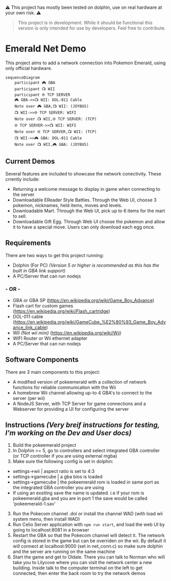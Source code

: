 ⚠️ This project has mostly been tested on dolphin, use on real hardware at your own risk.  ⚠️

> This project is in development. While it should be functional this version is only intended for use by developers. Feel free to contribute. 

# Emerald Net Demo

This project aims to add a network connection into Pokemon Emerald, using only official hardware.

```mermaid
sequenceDiagram
    participant 🎮 GBA
    participant 📺 WII
    participant 🌐 TCP SERVER
    🎮 GBA->>📺 WII: DOL-011 Cable
    Note over 🎮 GBA,📺 WII: (JOYBUS)
    📺 WII->>🌐 TCP SERVER: WIFI
    Note over 📺 WII,🌐 TCP SERVER: (TCP)
    🌐 TCP SERVER->>📺 WII: WIFI
    Note over 🌐 TCP SERVER,📺 WII: (TCP)
    📺 WII->>🎮 GBA: DOL-011 Cable
    Note over 📺 WII,🎮 GBA: (JOYBUS)
```

## Current Demos

Several features are included to showcase the network conectivity. These crrently include:

- Returning a welcome message to display in game when connecting to the server
- Downloadable EReader Style Battles. Through the Web UI, choose 3 pokemon, nicknames, held items, moves and levels.
- Downloadable Mart. Through the Web UI, pick up to 6 items for the mart to sell.
- Downloadable Gift Egg. Through Web UI choose the pokemon and allow it to have a special move. Users can only download each egg once. 

## Requirements

There are two ways to get this project running:

- Dolphin (For PC) *(Version 5 or higher is recommended as this has the built in GBA link support)*  
- A PC/Server that can run nodejs 

### - OR -

- GBA or GBA SP (https://en.wikipedia.org/wiki/Game_Boy_Advance)
- Flash cart for custom games (https://en.wikipedia.org/wiki/Flash_cartridge)
- DOL-011 cable (https://en.wikipedia.org/wiki/GameCube_%E2%80%93_Game_Boy_Advance_link_cable)
- WII *(Not wii mini)* (https://en.wikipedia.org/wiki/Wii)
- WIFI Router or Wii ethernet adapter
- A PC/Server that can run nodejs 

## Software Components

There are 3 main components to this project:

- A modified version of pokeemerald with a collection of network functions for reliable communication with the Wii
- A homebrew Wii channel allowing up-to 4 GBA's to connect to the server (per wii)
- A NodeJS Server, with TCP Server for game connections and a Webserver for providing a UI for configuring the server

## Instructions *(Very breif instructions for testing, I'm working on the Dev and User docs)*

1. Build the pokeemerald project
2. In Dolphin >= 5, go to controllers and select integrated GBA controller (or TCP controller if you are using external mgba) 
3. Make sure the following config is set in dolphin:
  * settings->wii | aspect ratio is set to 4:3
  * settings->gamecube | a gba bios is loaded  
  * settings->gamecube | the pokeemerald rom is loaded in same port as the integrated GBA controller you are using
  * If using an exsiting save the name is updated. i.e if your rom is pokeemerald.gba and you are in port 1 the save would be called 'pokeemerald-1.sav'
3. Run the Pokecom channel .dol or install the channel WAD (with load wii system menu, then install WAD)
4. Run Celio Server application with `npm run start`, and load the web UI by going to localhost:8081 in a browser
5. Restart the GBA so that the Pokecom channel will detect it. The network config is stored in the game but can be overriden on the wii. By default it will connect at localhost:9000 (set in net_conn.c) so make sure dolphin and the server are running on the same machine
6. Start the game and get to Oldale. There you can talk to Norman who will take you to Lilycove where you can visit the network center a new building. Inside talk to the computer terminal on the left to get connected, then enter the back room to try the network demos  